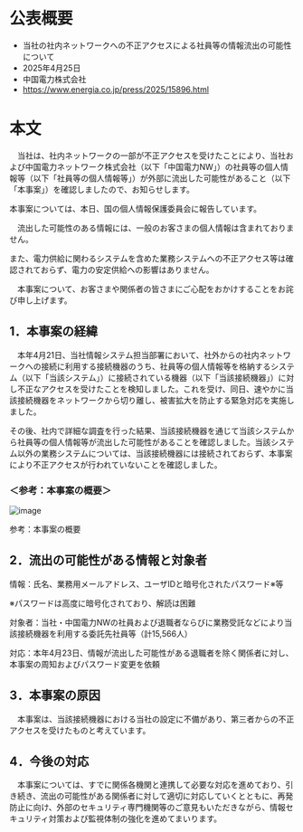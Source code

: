 # 公表概要
- 当社の社内ネットワークへの不正アクセスによる社員等の情報流出の可能性について
- 2025年4月25日
- 中国電力株式会社
- https://www.energia.co.jp/press/2025/15896.html

# 本文
　当社は、社内ネットワークの一部が不正アクセスを受けたことにより、当社および中国電力ネットワーク株式会社（以下「中国電力NW」）の社員等の個人情報等（以下「社員等の個人情報等」）が外部に流出した可能性があること（以下「本事案」）を確認しましたので、お知らせします。

本事案については、本日、国の個人情報保護委員会に報告しています。

　流出した可能性のある情報には、一般のお客さまの個人情報は含まれておりません。

また、電力供給に関わるシステムを含めた業務システムへの不正アクセス等は確認されておらず、電力の安定供給への影響はありません。

　本事案について、お客さまや関係者の皆さまにご心配をおかけすることをお詫び申し上げます。

## 1．本事案の経緯
　本年4月21日、当社情報システム担当部署において、社外からの社内ネットワークへの接続に利用する接続機器のうち、社員等の個人情報等を格納するシステム（以下「当該システム」）に接続されている機器（以下「当該接続機器」）に対し不正なアクセスを受けたことを検知しました。これを受け、同日、速やかに当該接続機器をネットワークから切り離し、被害拡大を防止する緊急対応を実施しました。

その後、社内で詳細な調査を行った結果、当該接続機器を通じて当該システムから社員等の個人情報等が流出した可能性があることを確認しました。当該システム以外の業務システムについては、当該接続機器には接続されておらず、本事案により不正アクセスが行われていないことを確認しました。

### ＜参考：本事案の概要＞
![image](https://github.com/user-attachments/assets/8b84c221-20c2-4262-92fb-329e23a7ad67)

参考：本事案の概要

## 2．流出の可能性がある情報と対象者
情報：氏名、業務用メールアドレス、ユーザIDと暗号化されたパスワード※等

※パスワードは高度に暗号化されており、解読は困難

対象者：当社・中国電力NWの社員および退職者ならびに業務受託などにより当該接続機器を利用する委託先社員等（計15,566人）

対応：本年4月23日、情報が流出した可能性がある退職者を除く関係者に対し、本事案の周知およびパスワード変更を依頼

## 3．本事案の原因
　本事案は、当該接続機器における当社の設定に不備があり、第三者からの不正アクセスを受けたものと考えています。

## 4．今後の対応
　本事案については、すでに関係各機関と連携して必要な対応を進めており、引き続き、流出の可能性がある関係者に対して適切に対応していくとともに、再発防止に向け、外部のセキュリティ専門機関等のご意見もいただきながら、情報セキュリティ対策および監視体制の強化を進めてまいります。

